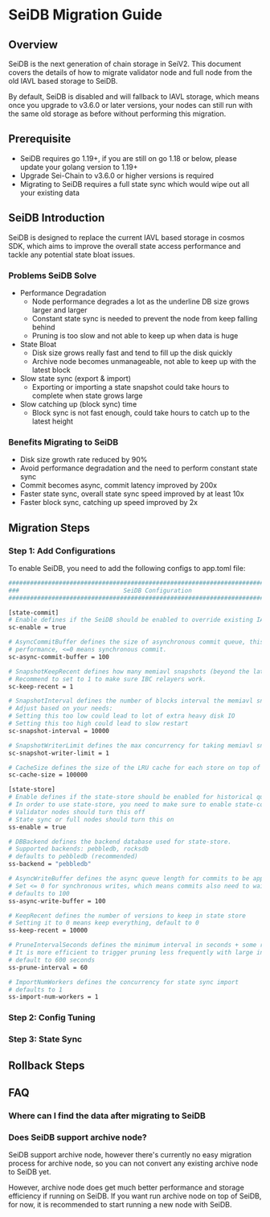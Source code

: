 # SeiDB Migration Guide

## Overview
SeiDB is the next generation of chain storage in SeiV2.
This document covers the details of how to migrate validator node and full node from the old IAVL based storage to SeiDB.

By default, SeiDB is disabled and will fallback to IAVL storage, which means once you upgrade to v3.6.0 or later versions,
your nodes can still run with the same old storage as before without performing this migration.

## Prerequisite
- SeiDB requires go 1.19+, if you are still on go 1.18 or below, please update your golang version to 1.19+
- Upgrade Sei-Chain to v3.6.0 or higher versions is required
- Migrating to SeiDB requires a full state sync which would wipe out all your existing data

## SeiDB Introduction
SeiDB is designed to replace the current IAVL based storage in cosmos SDK,
which aims to improve the overall state access performance and tackle any potential state bloat issues.

### Problems SeiDB Solve
- Performance Degradation
	- Node performance degrades a lot as the underline DB size grows larger and larger
	- Constant state sync is needed to prevent the node from keep falling behind
	- Pruning is too slow and not able to keep up when data is huge
- State Bloat
	- Disk size grows really fast and tend to fill up the disk quickly
	- Archive node becomes unmanageable, not able to keep up with the latest block
- Slow state sync (export & import)
	- Exporting or importing a state snapshot could take hours to complete when state grows large
- Slow catching up (block sync) time
	- Block sync is not fast enough, could take hours to catch up to the latest height

### Benefits Migrating to SeiDB
- Disk size growth rate reduced by 90%
- Avoid performance degradation and the need to perform constant state sync
- Commit becomes async, commit latency improved by 200x
- Faster state sync, overall state sync speed improved by at least 10x
- Faster block sync, catching up speed improved by 2x

## Migration Steps

### Step 1: Add Configurations
To enable SeiDB, you need to add the following configs to app.toml file:
```bash
#############################################################################
###                             SeiDB Configuration                       ###
#############################################################################

[state-commit]
# Enable defines if the SeiDB should be enabled to override existing IAVL db backend.
sc-enable = true

# AsyncCommitBuffer defines the size of asynchronous commit queue, this greatly improve block catching-up
# performance, <=0 means synchronous commit.
sc-async-commit-buffer = 100

# SnapshotKeepRecent defines how many memiavl snapshots (beyond the latest one) to keep
# Recommend to set to 1 to make sure IBC relayers work.
sc-keep-recent = 1

# SnapshotInterval defines the number of blocks interval the memiavl snapshot is taken, default to 10000 blocks.
# Adjust based on your needs:
# Setting this too low could lead to lot of extra heavy disk IO
# Setting this too high could lead to slow restart
sc-snapshot-interval = 10000

# SnapshotWriterLimit defines the max concurrency for taking memiavl snapshot
sc-snapshot-writer-limit = 1

# CacheSize defines the size of the LRU cache for each store on top of the tree, default to 100000.
sc-cache-size = 100000

[state-store]
# Enable defines if the state-store should be enabled for historical queries.
# In order to use state-store, you need to make sure to enable state-commit at the same time
# Validator nodes should turn this off
# State sync or full nodes should turn this on
ss-enable = true

# DBBackend defines the backend database used for state-store.
# Supported backends: pebbledb, rocksdb
# defaults to pebbledb (recommended)
ss-backend = "pebbledb"

# AsyncWriteBuffer defines the async queue length for commits to be applied to State Store
# Set <= 0 for synchronous writes, which means commits also need to wait for data to be persisted in State Store.
# defaults to 100
ss-async-write-buffer = 100

# KeepRecent defines the number of versions to keep in state store
# Setting it to 0 means keep everything, default to 0
ss-keep-recent = 10000

# PruneIntervalSeconds defines the minimum interval in seconds + some random delay to trigger pruning.
# It is more efficient to trigger pruning less frequently with large interval.
# default to 600 seconds
ss-prune-interval = 60

# ImportNumWorkers defines the concurrency for state sync import
# defaults to 1
ss-import-num-workers = 1
```

### Step 2: Config Tuning

### Step 3: State Sync

## Rollback Steps


## FAQ

### Where can I find the data after migrating to SeiDB


### Does SeiDB support archive node?
SeiDB support archive node, however there's currently no easy migration process for archive node,
so you can not convert any existing archive node to SeiDB yet.

However, archive node does get much better performance and storage efficiency if running on SeiDB.
If you want run archive node on top of SeiDB, for now, it is recommended to start running a new node with SeiDB.


